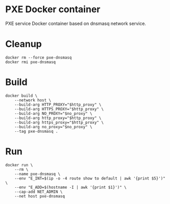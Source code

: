 # PXE Docker container

PXE service Docker container based on dnsmasq network service.

# Cleanup

```
docker rm --force pxe-dnsmasq
docker rmi pxe-dnsmasq
```

# Build

```
docker build \
    --network host \
    --build-arg HTTP_PROXY="$http_proxy" \
    --build-arg HTTPS_PROXY="$http_proxy" \
    --build-arg NO_PROXY="$no_proxy" \
    --build-arg http_proxy="$http_proxy" \
    --build-arg https_proxy="$http_proxy" \
    --build-arg no_proxy="$no_proxy" \
    --tag pxe-dnsmasq .
```

# Run

```
docker run \
    --rm \
    --name pxe-dnsmasq \
    --env "E_INT=$(ip -o -4 route show to default | awk '{print $5}')" \
    --env "E_ADD=$(hostname -I | awk '{print $1}')" \
    --cap-add NET_ADMIN \
    --net host pxe-dnsmasq
```
